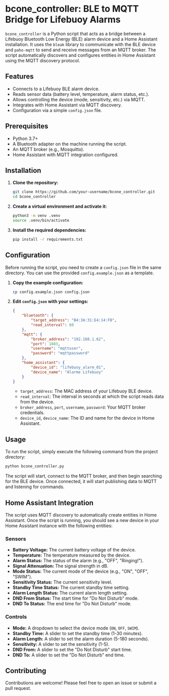 # bcone_controller: BLE to MQTT Bridge for Lifebuoy Alarms

`bcone_controller` is a Python script that acts as a bridge between a Lifebuoy Bluetooth Low Energy (BLE) alarm device and a Home Assistant installation. It uses the `bleak` library to communicate with the BLE device and `paho-mqtt` to send and receive messages from an MQTT broker. The script automatically discovers and configures entities in Home Assistant using the MQTT discovery protocol.

## Features

-   Connects to a Lifebuoy BLE alarm device.
-   Reads sensor data (battery level, temperature, alarm status, etc.).
-   Allows controlling the device (mode, sensitivity, etc.) via MQTT.
-   Integrates with Home Assistant via MQTT discovery.
-   Configuration via a simple `config.json` file.

## Prerequisites

-   Python 3.7+
-   A Bluetooth adapter on the machine running the script.
-   An MQTT broker (e.g., Mosquitto).
-   Home Assistant with MQTT integration configured.

## Installation

1.  **Clone the repository:**
    ```bash
    git clone https://github.com/your-username/bcone_controller.git
    cd bcone_controller
    ```

2.  **Create a virtual environment and activate it:**
    ```bash
    python3 -m venv .venv
    source .venv/bin/activate
    ```

3.  **Install the required dependencies:**
    ```bash
    pip install -r requirements.txt
    ```

## Configuration

Before running the script, you need to create a `config.json` file in the same directory. You can use the provided `config.example.json` as a template.

1.  **Copy the example configuration:**
    ```bash
    cp config.example.json config.json
    ```

2.  **Edit `config.json` with your settings:**

    ```json
    {
        "bluetooth": {
            "target_address": "B4:3A:31:E4:14:FB",
            "read_interval": 60
        },
        "mqtt": {
            "broker_address": "192.168.1.62",
            "port": 1883,
            "username": "mqttuser",
            "password": "mqttpassword"
        },
        "home_assistant": {
            "device_id": "lifebuoy_alarm_01",
            "device_name": "Alarme Lifebuoy"
        }
    }
    ```

    -   `target_address`: The MAC address of your Lifebuoy BLE device.
    -   `read_interval`: The interval in seconds at which the script reads data from the device.
    -   `broker_address`, `port`, `username`, `password`: Your MQTT broker credentials.
    -   `device_id`, `device_name`: The ID and name for the device in Home Assistant.

## Usage

To run the script, simply execute the following command from the project directory:

```bash
python bcone_controller.py
```

The script will start, connect to the MQTT broker, and then begin searching for the BLE device. Once connected, it will start publishing data to MQTT and listening for commands.

## Home Assistant Integration

The script uses MQTT discovery to automatically create entities in Home Assistant. Once the script is running, you should see a new device in your Home Assistant instance with the following entities:

### Sensors

-   **Battery Voltage:** The current battery voltage of the device.
-   **Temperature:** The temperature measured by the device.
-   **Alarm Status:** The status of the alarm (e.g., "OFF", "Ringing!").
-   **Signal Attenuation:** The signal strength in dB.
-   **Mode Status:** The current mode of the device (e.g., "ON", "OFF", "SWIM").
-   **Sensitivity Status:** The current sensitivity level.
-   **Standby Time Status:** The current standby time setting.
-   **Alarm Length Status:** The current alarm length setting.
-   **DND From Status:** The start time for "Do Not Disturb" mode.
-   **DND To Status:** The end time for "Do Not Disturb" mode.

### Controls

-   **Mode:** A dropdown to select the device mode (`ON`, `OFF`, `SWIM`).
-   **Standby Time:** A slider to set the standby time (1-30 minutes).
-   **Alarm Length:** A slider to set the alarm duration (5-180 seconds).
-   **Sensitivity:** A slider to set the sensitivity (1-5).
-   **DND From:** A slider to set the "Do Not Disturb" start time.
-   **DND To:** A slider to set the "Do Not Disturb" end time.

## Contributing

Contributions are welcome! Please feel free to open an issue or submit a pull request.
